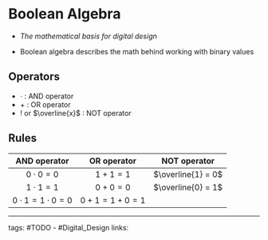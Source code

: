 # Boolean Algebra
- *The mathematical basis for digital design*

- Boolean algebra describes the math behind working with binary values

## Operators
- $\cdot$ : AND operator
- $+$ : OR operator
- $!$ or $\overline{x}$ : NOT operator

## Rules
|        AND operator         |     OR operator     |    NOT operator    |
|:---------------------------:|:-------------------:|:------------------:|
|       $0 \cdot 0 = 0$       |     $1 + 1 = 1$     | $\overline{1} = 0$ |
|       $1 \cdot 1 = 1$       |     $0 + 0 = 0$     | $\overline{0} = 1$ |
| $0 \cdot 1 = 1 \cdot 0 = 0$ | $0 + 1 = 1 + 0 = 1$ |                    |

---
tags: #TODO - #Digital_Design 
links: